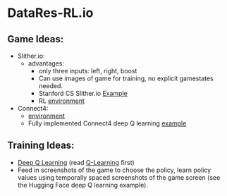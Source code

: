 # DataRes-RL.io

## Game Ideas:
* Slither.io:
  * advantages:
    * only three inputs: left, right, boost
    * Can use images of game for training, no explicit gamestates needed.
    * Stanford CS Slither.io [Example](https://cs229.stanford.edu/proj2019aut/data/assignment_308832_raw/26588099.pdf)
    * RL [environment](https://gymnasium.farama.org/index.html)
* Connect4:
    * [environment](https://drive.google.com/drive/folders/16GSzgFau7pEjVV54gfqv04atl7KXIXas?usp=drive_link)
    * Fully implemented Connect4 deep Q learning [example](https://github.com/neoyung/connect-4/blob/master/connect_X.ipynb)

## Training Ideas:
* [Deep Q Learning](https://huggingface.co/learn/deep-rl-course/en/unit3/deep-q-algorithm) (read [Q-Learning](https://huggingface.co/learn/deep-rl-course/en/unit2/q-learning) first)
* Feed in screenshots of the game to choose the policy, learn policy values using temporally spaced screenshots of the game screen (see the Hugging Face deep Q learning example).



